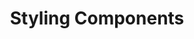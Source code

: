 ---
id: styling-components
title: Styling Components
sidebar_label: Styling Components
custom_edit_url: https://github.com/microsoft/fast-dna/edit/master/packages/web-components/fast-foundation/docs/guide/styling-components.doc.md
---